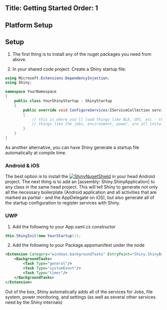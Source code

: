 Title: Getting Started
Order: 1
---

## Platform Setup


 


## Setup

1. The first thing is to install any of the nuget packages you need from above.  

2. In your shared code project.  Create a Shiny startup file:

```cs
using Microsoft.Extensions.DependencyInjection;
using Shiny;

namespace YourNamespace
{
    public class YourShinyStartup : ShinyStartup
    {
        public override void ConfigureServices(IServiceCollection services)
        {
            // this is where you'll load things like BLE, GPS, etc - those are covered in other sections
            // things like the jobs, environment, power, are all installed automatically
        }
    }
}
```

As another alternative, you can have Shiny generate a startup file automatically at compile time.

### Android & iOS

The best option is to install the [![ShinyNugetShield]][ShinyNuget] in your head Android project.  The next thing is to add an [assembly: Shiny.ShinyApplication] to any class in the same head project.  This will tell Shiny to generate not only all the necessary boilerplate (Android application and all activities that are marked as partial - and the AppDelegate on iOS), but also generate all of the startup configuration to register services with Shiny.




### UWP

1. Add the following to your App.xaml.cs constructor

```csharp
this.ShinyInit(new YourStartup());
```

2. Add the following to your Package.appxmanifest under the <Application><Extensions> node

```xml
<Extension Category="windows.backgroundTasks" EntryPoint="Shiny.ShinyBackgroundTask">
    <BackgroundTasks>
        <Task Type="general"/>
        <Task Type="systemEvent"/>
        <Task Type="timer"/>
    </BackgroundTasks>
</Extension>
```

Out of the box, Shiny automatically adds all of the services for Jobs, file system, power monitoring, and settings (as well as several other services need by the Shiny internals)

[ShinyNugetShield]: https://img.shields.io/nuget/v/Shiny.svg?style=for-the-badge
[ShinyNuget]: https://www.nuget.org/packages/Shiny/